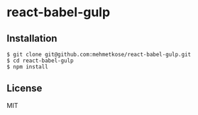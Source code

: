 # react-babel-gulp

## Installation

```
$ git clone git@github.com:mehmetkose/react-babel-gulp.git
$ cd react-babel-gulp
$ npm install
```

## License

MIT
